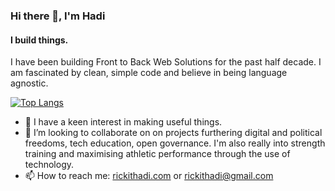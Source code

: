 


### Hi there 👋, I'm Hadi
#### I build things.
I have been building Front to Back Web Solutions for the past half decade. I am fascinated by clean, simple code and believe in being language agnostic.



[![Top Langs](https://github-readme-stats.vercel.app/api/top-langs/?username=rickithadi)](https://github.com/anuraghazra/github-readme-stats)
- 🚀 I have a keen interest in making useful things.
- 👯 I’m looking to collaborate on  on projects furthering digital and political freedoms, tech education, open governance. I'm also really into strength training and maximising athletic performance through the use of technology. 
- 📫 How to reach me:  [rickithadi.com](rickithadi.com)  or rickithadi@gmail.com


<!--
**rickithadi/rickithadi** is a ✨ _special_ ✨ repository because its `README.md` (this file) appears on your GitHub profile.

Here are some ideas to get you started:



- 🔭 I’m currently working on ...
- 🌱 I’m currently learning ...
- 👯 I’m looking to collaborate on ...
- 🤔 I’m looking for help with ...
- 💬 Ask me about ...
- 📫 How to reach me: ...
- 😄 Pronouns: ...
- ⚡ Fun fact: ...
-->
